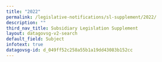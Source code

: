 ```yaml
---
title: "2022"
permalink: /legislative-notifications/sl-supplement/2022/
description: ""
third_nav_title: Subsidiary Legislation Supplement
layout: datagovsg-v2-search
default_field: Subject
infotext: true
datagovsg-id: d_049ff52c258a55b1a19dd43083b152cc
---
```

